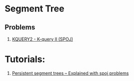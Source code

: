 # Segment Tree

## Problems
1. [KQUERY2 - K-query II (SPOJ)](https://www.spoj.com/problems/KQUERY2/)

# Tutorials:
1. [Persistent segment trees – Explained with spoj problems](https://blog.anudeep2011.com/persistent-segment-trees-explained-with-spoj-problems/)
